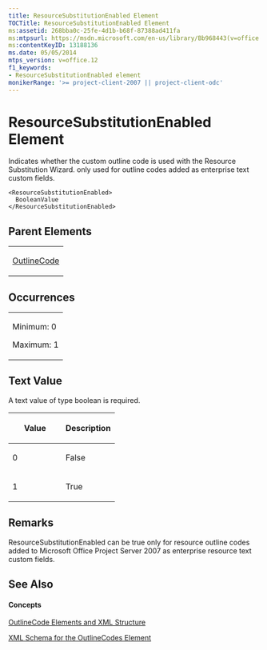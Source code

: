```yaml
---
title: ResourceSubstitutionEnabled Element
TOCTitle: ResourceSubstitutionEnabled Element
ms:assetid: 268bba0c-25fe-4d1b-b68f-87388ad411fa
ms:mtpsurl: https://msdn.microsoft.com/en-us/library/Bb968443(v=office.12)
ms:contentKeyID: 13188136
ms.date: 05/05/2014
mtps_version: v=office.12
f1_keywords:
- ResourceSubstitutionEnabled element
monikerRange: '>= project-client-2007 || project-client-odc'
---
```


# ResourceSubstitutionEnabled Element




Indicates whether the custom outline code is used with the Resource Substitution Wizard. only used for outline codes added as enterprise text custom fields.

    <ResourceSubstitutionEnabled>
      BooleanValue
    </ResourceSubstitutionEnabled>

## Parent Elements

<table>
<colgroup>
<col style="width: 100%" />
</colgroup>
<tbody>
<tr class="odd">
<td><p><a href="bb968410(v=office.12).md">OutlineCode</a></p></td>
</tr>
</tbody>
</table>

## Occurrences

<table>
<colgroup>
<col style="width: 100%" />
</colgroup>
<tbody>
<tr class="odd">
<td><p>Minimum: 0</p>
<p>Maximum: 1</p></td>
</tr>
</tbody>
</table>

## Text Value

A text value of type boolean is required.

<table>
<colgroup>
<col style="width: 50%" />
<col style="width: 50%" />
</colgroup>
<thead>
<tr class="header">
<th><p>Value</p></th>
<th><p>Description</p></th>
</tr>
</thead>
<tbody>
<tr class="odd">
<td><p>0</p></td>
<td><p>False</p></td>
</tr>
<tr class="even">
<td><p>1</p></td>
<td><p>True</p></td>
</tr>
</tbody>
</table>

## Remarks

ResourceSubstitutionEnabled can be true only for resource outline codes added to Microsoft Office Project Server 2007 as enterprise resource text custom fields.

## See Also

#### Concepts

[OutlineCode Elements and XML Structure](bb968596\(v=office.12\).md)

[XML Schema for the OutlineCodes Element](bb968584\(v=office.12\).md)

